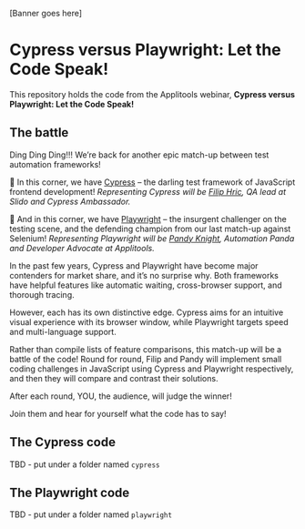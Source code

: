 [Banner goes here]

# Cypress versus Playwright: Let the Code Speak!

This repository holds the code from the Applitools webinar,
**Cypress versus Playwright: Let the Code Speak!**


## The battle

Ding Ding Ding!!! We’re back for another epic match-up between test automation frameworks!

🥊 In this corner, we have [Cypress](https://www.cypress.io/) –
the darling test framework of JavaScript frontend development!
*Representing Cypress will be [Filip Hric](https://twitter.com/filip_hric), QA lead at Slido and Cypress Ambassador.*

🥊 And in this corner, we have [Playwright](https://playwright.dev/) –
the insurgent challenger on the testing scene, and the defending champion from our last match-up against Selenium!
*Representing Playwright will be [Pandy Knight](https://twitter.com/AutomationPanda), Automation Panda and Developer Advocate at Applitools.*

In the past few years, Cypress and Playwright have become major contenders for market share, and it’s no surprise why.
Both frameworks have helpful features like automatic waiting, cross-browser support, and thorough tracing.

However, each has its own distinctive edge.
Cypress aims for an intuitive visual experience with its browser window,
while Playwright targets speed and multi-language support.

Rather than compile lists of feature comparisons, this match-up will be a battle of the code!
Round for round, Filip and Pandy will implement small coding challenges in JavaScript using Cypress and Playwright respectively,
and then they will compare and contrast their solutions.

After each round, YOU, the audience, will judge the winner!

Join them and hear for yourself what the code has to say!


## The Cypress code

TBD - put under a folder named `cypress`


## The Playwright code

TBD - put under a folder named `playwright`

